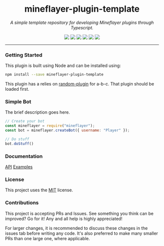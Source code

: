 <h1 align="center">mineflayer-plugin-template</h1>
<p align="center"><i>A simple template repository for developing Mineflayer plugins through Typescript.</i></p>

<p align="center">
  <img src="https://github.com/TheDudeFromCI/mineflayer-plugin-template/workflows/Build/badge.svg" />
  <img src="https://img.shields.io/npm/v/mineflayer-plugin-template" />
  <img src="https://img.shields.io/github/repo-size/TheDudeFromCI/mineflayer-plugin-template" />
  <img src="https://img.shields.io/npm/dm/mineflayer-plugin-template" />
  <img src="https://img.shields.io/github/contributors/TheDudeFromCI/mineflayer-plugin-template" />
  <img src="https://img.shields.io/github/license/TheDudeFromCI/mineflayer-plugin-template" />
</p>

---

### Getting Started

This plugin is built using Node and can be installed using:
```bash
npm install --save mineflayer-plugin-template
```

This plugin has a relies on [random-plugin]() for a-b-c. That plugin should be loaded first.

### Simple Bot

The brief description goes here.

```js
// Create your bot
const mineflayer = require("mineflayer");
const bot = mineflayer.createBot({ username: "Player" });

// Do stuff
bot.doStuff()
```

### Documentation

[API](https://github.com/TheDudeFromCI/mineflayer-plugin-template/blob/master/docs/api.md)
[Examples](https://github.com/TheDudeFromCI/mineflayer-plugin-template/tree/master/examples)

### License

This project uses the [MIT](https://github.com/TheDudeFromCI/mineflayer-plugin-template/blob/master/LICENSE) license.

### Contributions

This project is accepting PRs and Issues. See something you think can be improved? Go for it! Any and all help is highly appreciated!

For larger changes, it is recommended to discuss these changes in the issues tab before writing any code. It's also preferred to make many smaller PRs than one large one, where applicable.
